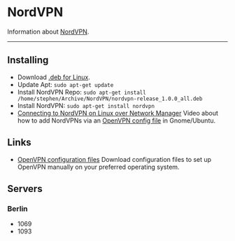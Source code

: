 # NordVPN

Information about [NordVPN](https://nordvpn.com/).

---

## Installing

- Download [.deb for Linux](https://nordvpn.com/de/download/linux/).
- Update Apt: `sudo apt-get update`
- Install NordVPN Repo: `sudo apt-get install /home/stephen/Archive/NordVPN/nordvpn-release_1.0.0_all.deb`
- Install NordVPN: `sudo apt-get install nordvpn`
- [Connecting to NordVPN on Linux over Network Manager](https://www.youtube.com/watch?v=Tz-cXpkeLZU)
  Video about how to add NordVPNs via an [OpenVPN config file](https://nordvpn.com/de/ovpn/) in Gnome/Ubuntu.

## Links

- [OpenVPN configuration files](https://nordvpn.com/ovpn/)
  Download configuration files to set up OpenVPN manually on your preferred operating system.

## Servers

### Berlin

- 1069
- 1093